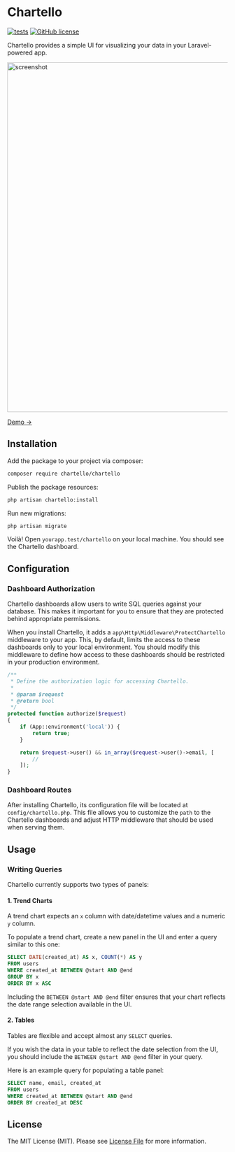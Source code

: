 # Chartello

[![tests](https://github.com/chartello/chartello/actions/workflows/tests.yml/badge.svg)](https://github.com/chartello/chartello/actions/workflows/tests.yml)
[![GitHub license](https://img.shields.io/github/license/chartello/chartello)](https://github.com/chartello/chartello/blob/master/LICENSE.md)

Chartello provides a simple UI for visualizing your data in your Laravel-powered app.

<a href="https://demo.chartello.com/">
    <img width="800" alt="screenshot" src="https://user-images.githubusercontent.com/10030505/219040779-909f08f8-c068-4d30-944a-2f64e92159e2.png">
</a>

[Demo →](https://demo.chartello.com/)

## Installation

Add the package to your project via composer:
```bash
composer require chartello/chartello
```

Publish the package resources:

```bash
php artisan chartello:install
```

Run new migrations: 

```bash
php artisan migrate
```

Voilà! Open `yourapp.test/chartello` on your local machine. You should see the Chartello dashboard.

## Configuration

### Dashboard Authorization 

Chartello dashboards allow users to write SQL queries against your database. This makes it important for 
you to ensure that they are protected behind appropriate permissions.

When you install Chartello, it adds a `app\Http\Middleware\ProtectChartello` middleware to your app. This,
by default, limits the access to these dashboards only to your local environment. You should modify this 
middleware to define how access to these dashboards should be restricted in your production environment.

```php
/**
 * Define the authorization logic for accessing Chartello.
 *
 * @param $request
 * @return bool
 */
protected function authorize($request)
{
    if (App::environment('local')) {
        return true;
    }

    return $request->user() && in_array($request->user()->email, [
        //
    ]);
}
```

### Dashboard Routes

After installing Chartello, its configuration file will be located at `config/chartello.php`. This file allows you to
customize the `path` to the Chartello dashboards and adjust HTTP middleware that should be used when serving them.

## Usage

### Writing Queries

Chartello currently supports two types of panels: 

#### 1. Trend Charts
A trend chart expects an `x` column with date/datetime values and a numeric `y` column. 

To populate a trend chart, create a new panel in 
the UI and enter a query similar to this one:

```sql
SELECT DATE(created_at) AS x, COUNT(*) AS y
FROM users
WHERE created_at BETWEEN @start AND @end
GROUP BY x
ORDER BY x ASC
```

Including the `BETWEEN @start AND @end` filter ensures that your
chart reflects the date range selection available in the UI.  

#### 2. Tables

Tables are flexible and accept almost any `SELECT` queries.

If you wish the data in your table to reflect the date selection from the UI, 
you should include the `BETWEEN @start AND @end` filter in your query.

Here is an example query for populating a table panel:

```sql
SELECT name, email, created_at
FROM users
WHERE created_at BETWEEN @start AND @end
ORDER BY created_at DESC
```

## License

The MIT License (MIT). Please see [License File](license.md) for more information.
